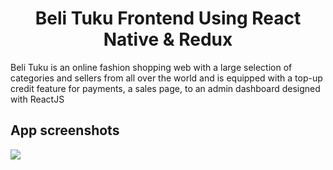 <h1 align="center">Beli Tuku Frontend Using React Native & Redux</h1>
Beli Tuku is an online fashion shopping web with a large selection of categories and sellers from all over the world and is equipped with a top-up credit feature for payments, a sales page, to an admin dashboard designed with ReactJS

## App screenshots
<img src='https://drive.google.com/file/d/17EM79b4BLohig5Unn_aW1rmfiRVC730x/view'>
